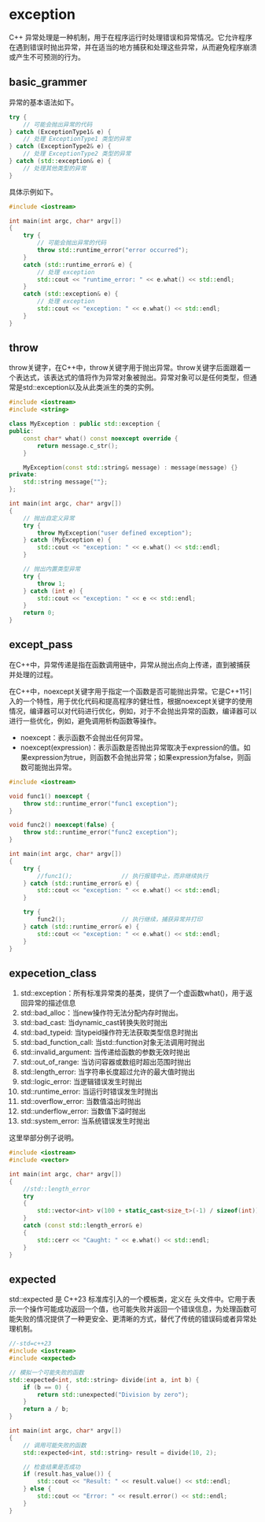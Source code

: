 # exception

C++ 异常处理是一种机制，用于在程序运行时处理错误和异常情况。它允许程序在遇到错误时抛出异常，并在适当的地方捕获和处理这些异常，从而避免程序崩溃或产生不可预测的行为。

## basic_grammer

异常的基本语法如下。

```cpp
try {
    // 可能会抛出异常的代码
} catch (ExceptionType1& e) {
    // 处理 ExceptionType1 类型的异常
} catch (ExceptionType2& e) {
    // 处理 ExceptionType2 类型的异常
} catch (std::exception& e) {
    // 处理其他类型的异常
}
```

具体示例如下。

```cpp
#include <iostream>

int main(int argc, char* argv[]) 
{
    try {
        // 可能会抛出异常的代码
        throw std::runtime_error("error occurred");
    }
    catch (std::runtime_error& e) {
        // 处理 exception
        std::cout << "runtime_error: " << e.what() << std::endl;   
    }
    catch (std::exception& e) {
        // 处理 exception
        std::cout << "exception: " << e.what() << std::endl;
    }
}
```

## throw

throw关键字，在C++中，throw关键字用于抛出异常。throw关键字后面跟着一个表达式，该表达式的值将作为异常对象被抛出。异常对象可以是任何类型，但通常是std::exception以及从此类派生的类的实例。

```cpp
#include <iostream>
#include <string>

class MyException : public std::exception {
public:
    const char* what() const noexcept override {
        return message.c_str();
    }

    MyException(const std::string& message) : message(message) {}
private:
    std::string message{""};
};

int main(int argc, char* argv[])
{
    // 抛出自定义异常
    try {
        throw MyException("user defined exception");    
    } catch (MyException e) {
        std::cout << "exception: " << e.what() << std::endl;
    }

    // 抛出内置类型异常
    try {
        throw 1;
    } catch (int e) {
        std::cout << "exception: " << e << std::endl;
    }
    return 0;
}
```

## except_pass

在C++中，异常传递是指在函数调用链中，异常从抛出点向上传递，直到被捕获并处理的过程。

在C++中，noexcept关键字用于指定一个函数是否可能抛出异常。它是C++11引入的一个特性，用于优化代码和提高程序的健壮性，根据noexcept关键字的使用情况，编译器可以对代码进行优化，例如，对于不会抛出异常的函数，编译器可以进行一些优化，例如，避免调用析构函数等操作。

- noexcept：表示函数不会抛出任何异常。
- noexcept(expression)：表示函数是否抛出异常取决于expression的值。如果expression为true，则函数不会抛出异常；如果expression为false，则函数可能抛出异常。

```cpp
#include <iostream>

void func1() noexcept {
    throw std::runtime_error("func1 exception");
}

void func2() noexcept(false) {
    throw std::runtime_error("func2 exception");
}

int main(int argc, char* argv[])
{
    try {
        //func1();              // 执行报错中止，而非继续执行
    } catch (std::runtime_error& e) {
        std::cout << "exception: " << e.what() << std::endl;
    }

    try {
        func2();                // 执行继续，捕获异常并打印
    } catch (std::runtime_error& e) {
        std::cout << "exception: " << e.what() << std::endl;
    }
}
```

## expecetion_class

1. std::exception：所有标准异常类的基类，提供了一个虚函数what()，用于返回异常的描述信息
2. std::bad_alloc：当new操作符无法分配内存时抛出。
3. std::bad_cast: 当dynamic_cast转换失败时抛出
4. std::bad_typeid: 当typeid操作符无法获取类型信息时抛出
5. std::bad_function_call: 当std::function对象无法调用时抛出
6. std::invalid_argument: 当传递给函数的参数无效时抛出
7. std::out_of_range: 当访问容器或数组时超出范围时抛出
8. std::length_error: 当字符串长度超过允许的最大值时抛出
9. std::logic_error: 当逻辑错误发生时抛出
10. std::runtime_error: 当运行时错误发生时抛出
11. std::overflow_error: 当数值溢出时抛出
12. std::underflow_error: 当数值下溢时抛出
13. std::system_error: 当系统错误发生时抛出

这里举部分例子说明。

```cpp
#include <iostream>
#include <vector>

int main(int argc, char* argv[])
{
    //std::length_error
    try
    {
        std::vector<int> v(100 + static_cast<size_t>(-1) / sizeof(int)); // 这里会抛出std::length_error异常
    }
    catch (const std::length_error& e)
    {
        std::cerr << "Caught: " << e.what() << std::endl;
    }  
}
```

## expected

std::expected 是 C++23 标准库引入的一个模板类，定义在 <expected> 头文件中。它用于表示一个操作可能成功返回一个值，也可能失败并返回一个错误信息，为处理函数可能失败的情况提供了一种更安全、更清晰的方式，替代了传统的错误码或者异常处理机制。

```cpp
//-std=c++23
#include <iostream>
#include <expected>

// 模拟一个可能失败的函数
std::expected<int, std::string> divide(int a, int b) {
    if (b == 0) {
        return std::unexpected("Division by zero");
    }
    return a / b;
}

int main(int argc, char* argv[]) 
{
    // 调用可能失败的函数
    std::expected<int, std::string> result = divide(10, 2);

    // 检查结果是否成功
    if (result.has_value()) {
        std::cout << "Result: " << result.value() << std::endl;
    } else {
        std::cout << "Error: " << result.error() << std::endl;
    }
}
```
